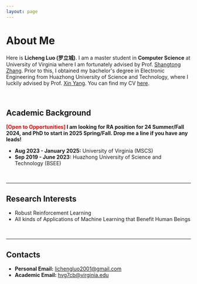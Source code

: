 ```yaml
---
layout: page
---
```


# About Me

<!-- <img src="llc.png" class="floatpic" width="360" height="480"> -->

Here is **Licheng Luo (罗立城)**.
I am a master student in **Computer Science** at University of Virginia where I am fortunately advised by Prof. [Shangtong Zhang](https://shangtongzhang.github.io/). Prior to this, I obtained my bachelor's degree in Electronic Engineering from Huazhong University of Science and Technology, where I luckily advised by Prof. [Xin Yang](https://sites.google.com/view/xinyang/home). You can find my CV [here](https://plen1lune.github.io/file/RL_Resume/LichengLuo_Resume.pdf).

<br>

## Academic Background

**<font color='red'>[Open to Opportunities]</font> I am looking for RA position for 24 Summer/Fall 2024, and PhD to start in 2025 Spring/Fall. Drop me a line if you have any leads!**

- **Aug 2023 - January 2025:** University of Virginia (MSCS)
- **Sep 2019 - June 2023:** Huazhong University of Science and Technology (BSEE)

<br>

---

## Research Interests

- Robust Reinforcement Learning
- All kinds of Applications of Machine Learning that Benefit Human Beings

<br>

---

## Contacts

- **Personal Email:** lichengluo2001@gmail.com
- **Academic Email:** hvg7cb@virginia.edu
  
